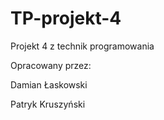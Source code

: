 # TP-projekt-4
Projekt 4 z technik programowania 

Opracowany przez:

Damian Łaskowski

Patryk Kruszyński 
